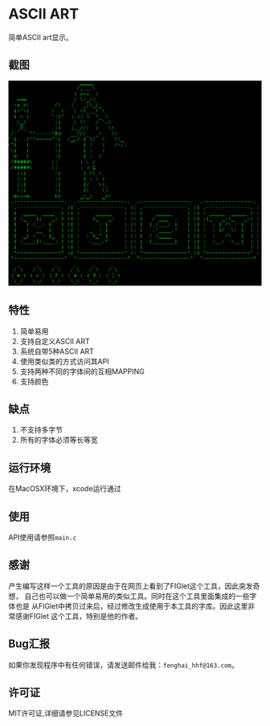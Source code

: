 # ASCII ART 
简单ASCII art显示。

## 截图
![screen-1](https://github.com/haifenghuang/ascii_art/blob/master/screenshot.png)

## 特性
1. 简单易用
2. 支持自定义ASCII ART
3. 系统自带5种ASCII ART
4. 使用类似类的方式访问其API
5. 支持两种不同的字体间的互相MAPPING
6. 支持颜色

## 缺点
1. 不支持多字节
2. 所有的字体必须等长等宽

## 运行环境
  在MacOSX环境下，xcode运行通过

## 使用
API使用请参照`main.c`

## 感谢
产生编写这样一个工具的原因是由于在网页上看到了FIGlet这个工具，因此突发奇想，
自己也可以做一个简单易用的类似工具。同时在这个工具里面集成的一些字体也是
从FIGlet中拷贝过来后，经过修改生成使用于本工具的字库。因此这里非常感谢FIGlet
这个工具，特别是他的作者。

## Bug汇报
如果你发现程序中有任何错误，请发送邮件给我：`fenghai_hhf@163.com`。

## 许可证
MIT许可证,详细请参见LICENSE文件
